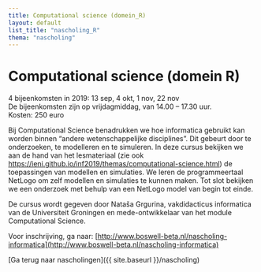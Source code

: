 ```yaml
---
title: Computational science (domein_R)
layout: default
list_title: "nascholing_R"
thema: "nascholing"
---
```


# Computational science (domein R)
4 bijeenkomsten in 2019: 13 sep, 4 okt, 1 nov, 22 nov <br>
De bijeenkomsten zijn op vrijdagmiddag, van 14.00 – 17.30 uur. <br>
Kosten: 250 euro

Bij Computational Science benadrukken we hoe informatica gebruikt kan worden binnen “andere wetenschappelijke disciplines”. Dit gebeurt door te onderzoeken, te modelleren en te simuleren. In deze cursus bekijken we aan de hand van het lesmateriaal (zie ook https://ieni.github.io/inf2019/themas/computational-science.html) de toepassingen van modellen en simulaties. We leren de programmeertaal NetLogo om zelf modellen en simulaties te kunnen maken. Tot slot bekijken we een onderzoek met behulp van een NetLogo model van begin tot einde.

De cursus wordt gegeven door Nataša Grgurina, vakdidacticus informatica van de Universiteit Groningen en mede-ontwikkelaar van het module Computational Science.

Voor inschrijving, ga naar: [http://www.boswell-beta.nl/nascholing-informatica](http://www.boswell-beta.nl/nascholing-informatica)

[Ga terug naar nascholingen]({{ site.baseurl }}/nascholing)
